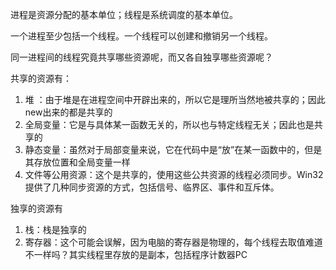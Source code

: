 进程是资源分配的基本单位；线程是系统调度的基本单位。

一个进程至少包括一个线程。一个线程可以创建和撤销另一个线程。

同一进程间的线程究竟共享哪些资源呢，而又各自独享哪些资源呢？

共享的资源有：

1. 堆 ：由于堆是在进程空间中开辟出来的，所以它是理所当然地被共享的；因此new出来的都是共享的
2. 全局变量：它是与具体某一函数无关的，所以也与特定线程无关；因此也是共享的
3. 静态变量：虽然对于局部变量来说，它在代码中是“放”在某一函数中的，但是其存放位置和全局变量一样
4. 文件等公用资源：这个是共享的，使用这些公共资源的线程必须同步。Win32 提供了几种同步资源的方式，包括信号、临界区、事件和互斥体。

独享的资源有

1. 栈：栈是独享的
2. 寄存器：这个可能会误解，因为电脑的寄存器是物理的，每个线程去取值难道不一样吗？其实线程里存放的是副本，包括程序计数器PC
